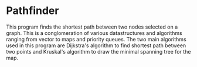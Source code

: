 # Pathfinder
This program finds the shortest path between two nodes selected on a graph. This is a conglomeration of various datastructures and algorithms ranging from vector to maps and priority queues. The two main algorithms used in this program are Dijkstra's algorithm to find shortest path between two points and Kruskal's algorithm to draw the minimal spanning tree for the map.
